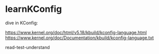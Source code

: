 # learnKConfig
dive in KConfig:

https://www.kernel.org/doc/html/v5.18/kbuild/kconfig-language.html
https://www.kernel.org/doc/Documentation/kbuild/kconfig-language.txt

read-test-understand
